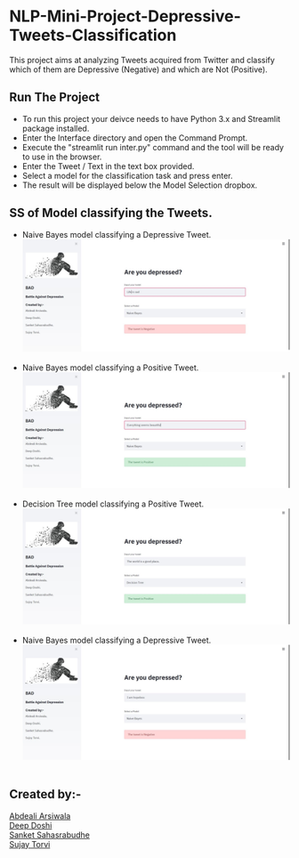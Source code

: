 # NLP-Mini-Project-Depressive-Tweets-Classification
This project aims at analyzing Tweets acquired from Twitter and classify which of them are Depressive (Negative) and which are Not (Positive).
## Run The Project
* To run this project your deivce needs to have Python 3.x and Streamlit package installed.
* Enter the Interface directory and open the Command Prompt.
* Execute the "streamlit run inter.py" command and the tool will be ready to use in the browser.
* Enter the Tweet / Text in the text box provided.
* Select a model for the classification task and press enter.
* The result will be displayed below the Model Selection dropbox.

## SS of Model classifying the Tweets.
* Naive Bayes model classifying a Depressive Tweet.
![](https://github.com/SUPREME-CODER/NLP-Mini-Project-Depressive-Tweets-Classification/blob/master/Screen-Shots/Capture%201.JPG)
<br><br>
* Naive Bayes model classifying a Positive Tweet.
![](https://github.com/SUPREME-CODER/NLP-Mini-Project-Depressive-Tweets-Classification/blob/master/Screen-Shots/Capture%202.JPG)
<br><br>
* Decision Tree model classifying a Positive Tweet.
![](https://github.com/SUPREME-CODER/NLP-Mini-Project-Depressive-Tweets-Classification/blob/master/Screen-Shots/Capture%203.JPG)
<br><br>
* Naive Bayes model classifying a Depressive Tweet.
![](https://github.com/SUPREME-CODER/NLP-Mini-Project-Depressive-Tweets-Classification/blob/master/Screen-Shots/Capture%204.JPG)
<br><br>

## Created by:-
[Abdeali Arsiwala](https://github.com/abdeali88)<br>
[Deep Doshi](https://github.com/SUPREME-CODER)<br>
[Sanket Sahasrabudhe]()<br>
[Sujay Torvi]()<br>
